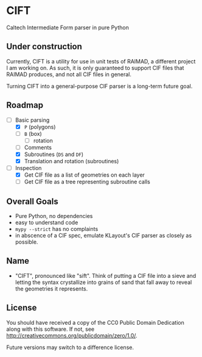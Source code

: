 # CIFT
Caltech Intermediate Form parser in pure Python

## Under construction

Currently, CIFT is a utility for use in unit tests of RAIMAD,
a different project I am working on.
As such, it is only guaranteed to support CIF files that RAIMAD produces,
and not all CIF files in general.

Turning CIFT into a general-purpose CIF parser is a long-term future goal.

## Roadmap

- [ ] Basic parsing
    - [x] `P` (polygons)
    - [ ] `B` (box)
        - [ ] rotation
    - [ ] Comments
    - [x] Subroutines (`DS` and `DF`)
    - [x] Translation and rotation (subroutines)
- [ ] Inspection
    - [x] Get CIF file as a list of geometries on each layer
    - [ ] Get CIF file as a tree representing subroutine calls

## Overall Goals
- Pure Python, no dependencies
- easy to understand code
- `mypy --strict` has no complaints
- in abscence of a CIF spec,
emulate KLayout's CIF parser as closely as possible.

## Name
- "CIFT", pronounced like "sift".
Think of putting a CIF file into a sieve
and letting the syntax crystallize into grains of sand
that fall away to reveal the geometries it represents.

## License

You should have received a copy of the
CC0 Public Domain Dedication along with this software.
If not, see <http://creativecommons.org/publicdomain/zero/1.0/>.

Future versions may switch to a difference license.

